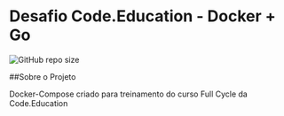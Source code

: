 # Desafio Code.Education - Docker + Go

![GitHub repo size](https://img.shields.io/github/repo-size/gemsilva/Desafio-Docker-Go---Code.Education-Rocks-?style=for-the-badge)


##Sobre o Projeto

Docker-Compose criado para treinamento do curso Full Cycle da Code.Education

